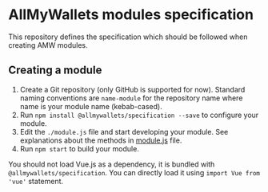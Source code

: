 # AllMyWallets modules specification

This repository defines the specification which should be followed when creating
AMW modules.

## Creating a module

1. Create a Git repository (only GitHub is supported for now). Standard naming
conventions are `name-module` for the repository name where name is your module name
(kebab-cased).
2. Run `npm install @allmywallets/specification --save` to configure your module.
3. Edit the `./module.js` file and start developing your module.
See explanations about the methods in [module.js](https://github.com/allmywallets/specification/blob/master/src/module.js) file.
4. Run `npm start` to build your module.

You should not load Vue.js as a dependency, it is bundled with `@allmywallets/specification`. You
can directly load it using `import Vue from 'vue'` statement.
